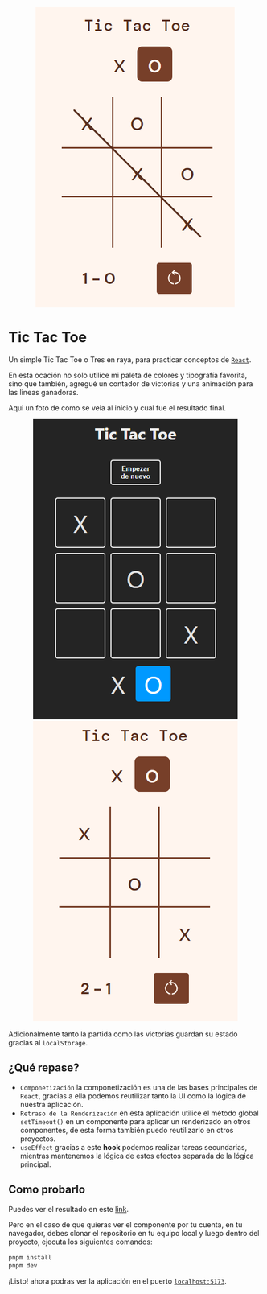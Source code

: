 <p align="center">
  <img src="./public/header-ss.png" alt="Tic Tac Toe">
</p>

# Tic Tac Toe

Un simple Tic Tac Toe o Tres en raya, para practicar conceptos de [`React`](https://es.react.dev/).

En esta ocación no solo utilice mi paleta de colores y tipografía favorita, sino que también, agregué un contador de victorias y una animación para las lineas ganadoras.

Aqui un foto de como se veia al inicio y cual fue el resultado final.

<p align="center">
  <img src="./public/default-tic-tac-toe.png" alt="Tic Tac Toe" >
  <img src="./public/custom-style.png" alt="Tic Tac Toe" >
</p>

Adicionalmente tanto la partida como las victorias guardan su estado gracias al `localStorage`.

## ¿Qué repase?

- `Componetización` la componetización es una de las bases principales de `React`, gracias a ella podemos reutilizar tanto la UI como la lógica de nuestra aplicación.
- `Retraso de la Renderización` en esta aplicación utilice el método global `setTimeout()` en un componente para aplicar un renderizado en otros componentes, de esta forma también puedo reutilizarlo en otros proyectos.
- `useEffect` gracias a este **hook** podemos realizar tareas secundarias, mientras mantenemos la lógica de estos efectos separada de la lógica principal.

## Como probarlo

Puedes ver el resultado en este [link](https://tic-tac-toe-eta-five-21.vercel.app/).

Pero en el caso de que quieras ver el componente por tu cuenta, en tu navegador, debes clonar el repositorio en tu equipo local y luego dentro del proyecto, ejecuta los siguientes comandos:

```sh
pnpm install 
pnpm dev
```

¡Listo! ahora podras ver la aplicación en el puerto [`localhost:5173`](http://localhost:5173/).
